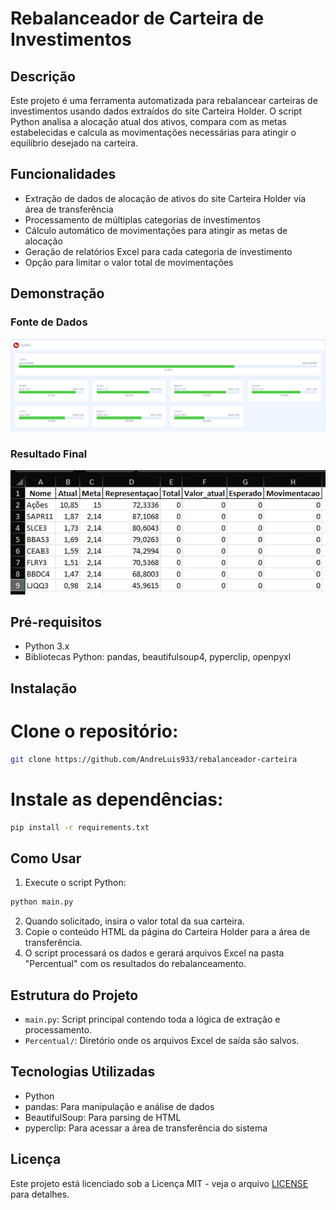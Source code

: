 # Rebalanceador de Carteira de Investimentos

## Descrição

Este projeto é uma ferramenta automatizada para rebalancear carteiras de investimentos usando dados extraídos do site Carteira Holder. O script Python analisa a alocação atual dos ativos, compara com as metas estabelecidas e calcula as movimentações necessárias para atingir o equilíbrio desejado na carteira.

## Funcionalidades

- Extração de dados de alocação de ativos do site Carteira Holder via área de transferência
- Processamento de múltiplas categorias de investimentos
- Cálculo automático de movimentações para atingir as metas de alocação
- Geração de relatórios Excel para cada categoria de investimento
- Opção para limitar o valor total de movimentações

## Demonstração

### Fonte de Dados
![Site onde vai ser extraido os dados](screenshots/site_holder.png)

### Resultado Final
![Resultado Final](screenshots/Resultado.png)

## Pré-requisitos

- Python 3.x
- Bibliotecas Python: pandas, beautifulsoup4, pyperclip, openpyxl

## Instalação

# Clone o repositório:
```bash
git clone https://github.com/AndreLuis933/rebalanceador-carteira
```
# Instale as dependências:
```bash
pip install -r requirements.txt
```

## Como Usar

1. Execute o script Python:
```bash
python main.py
```
2. Quando solicitado, insira o valor total da sua carteira.
3. Copie o conteúdo HTML da página do Carteira Holder para a área de transferência.
4. O script processará os dados e gerará arquivos Excel na pasta "Percentual" com os resultados do rebalanceamento.

## Estrutura do Projeto

- `main.py`: Script principal contendo toda a lógica de extração e processamento.
- `Percentual/`: Diretório onde os arquivos Excel de saída são salvos.

## Tecnologias Utilizadas

- Python
- pandas: Para manipulação e análise de dados
- BeautifulSoup: Para parsing de HTML
- pyperclip: Para acessar a área de transferência do sistema

## Licença

Este projeto está licenciado sob a Licença MIT - veja o arquivo [LICENSE](./LICENSE) para detalhes.
